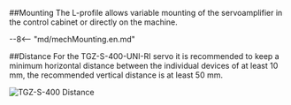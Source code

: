 ##Mounting
The L-profile allows variable mounting of the servoamplifier in the control cabinet or directly on the machine.
<!--Below are the dimensions and position of the individual mounting elements.

![TGZ-S-230-5/15 Mounting Front](../img/mounting1.png){: style="width:80%;" }
![TGZ-S-230-5/15 Mounting Top](../img/mounting2.png){: style="width:85%;" }
-->

--8<-- "md/mechMounting.en.md"

##Distance
For the TGZ-S-400-UNI-RI servo it is recommended to keep a minimum horizontal distance between the individual devices of at least 10 mm, the recommended vertical distance is at least 50 mm.

![TGZ-S-400 Distance](../../../../source/img/placement1.png)